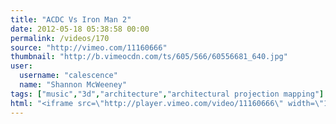 ```yaml
---
title: "ACDC Vs Iron Man 2"
date: 2012-05-18 05:38:58 00:00
permalink: /videos/170
source: "http://vimeo.com/11160666"
thumbnail: "http://b.vimeocdn.com/ts/605/566/60556681_640.jpg"
user:
  username: "calescence"
  name: "Shannon McWeeney"
tags: ["music","3d","architecture","architectural projection mapping"]
html: "<iframe src=\"http://player.vimeo.com/video/11160666\" width=\"1280\" height=\"720\" frameborder=\"0\" webkitallowfullscreen mozallowfullscreen allowfullscreen></iframe>"
---
```


